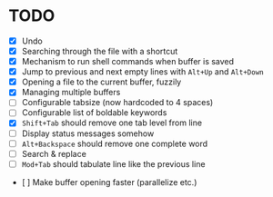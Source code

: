 # TODO

* [x] Undo
* [x] Searching through the file with a shortcut
* [x] Mechanism to run shell commands when buffer is saved
* [x] Jump to previous and next empty lines with `Alt+Up` and `Alt+Down`
* [x] Opening a file to the current buffer, fuzzily
* [x] Managing multiple buffers
* [ ] Configurable tabsize (now hardcoded to 4 spaces)
* [ ] Configurable list of boldable keywords
* [x] `Shift+Tab` should remove one tab level from line
* [ ] Display status messages somehow
* [ ] `Alt+Backspace` should remove one complete word
* [ ] Search & replace
* [ ] `Mod+Tab` should tabulate line like the previous line
* [ ] Make buffer opening faster (parallelize etc.)

